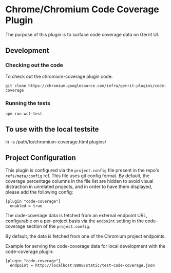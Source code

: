 # Chrome/Chromium Code Coverage Plugin

The purpose of this plugin is to surface code coverage data on Gerrit UI.

## Development

### Checking out the code

To check out the chromium-coverage plugin code:

```
git clone https://chromium.googlesource.com/infra/gerrit-plugins/code-coverage
```

### Running the tests

```
npm run wct-test
```

## To use with the local testsite

ln -s /path/to/chromium-coverage.html plugins/

## Project Configuration

This plugin is configured via the `project.config` file present in the repo's
`refs/meta/config` ref. This file uses git config format. By default, the
coverage percentage columns in the file list are hidden to avoid visual
distraction in unrelated projects, and in order to have them displayed, please
add the following config:
```
[plugin "code-coverage"]
  enabled = true
```

The code-coverage data is fetched from an external endpoint URL, configurable
on a per-project basis via the `endpoint` setting in the code-coverage section of
the `project.config`.

By default, the data is fetched from one of the Chromium project endpoints.

Example for serving the code-coverage data for local development with the
code-coverage plugin:

```
[plugin "code-coverage"]
  endpoint = http://localhost:8080/static/test-code-coverage.json
```

[1]: https://www.polymer-project.org/1.0/docs/tools/tests
